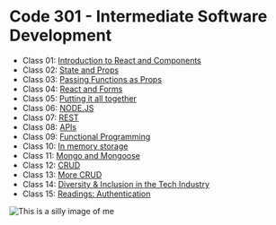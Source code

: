 # Code 301 - Intermediate Software Development

- Class 01: [Introduction to React and Components](/301/class-01.md)
- Class 02: [State and Props
](/301/class-02.md)
- Class 03: [Passing Functions as Props](/301/class-03.md)
- Class 04: [React and Forms](/301/class-04.md)
- Class 05: [Putting it all together](/301/class-05.md)
- Class 06: [NODE.JS](/301/class-06.md)
- Class 07: [REST](/301/class-07.md)
- Class 08: [APIs](/301/class-08.md)
- Class 09: [Functional Programming](/301/class-09.md)
- Class 10: [In memory storage](/301/class-10.md)
- Class 11: [Mongo and Mongoose](/301/class-11.md)
- Class 12: [CRUD](/301/class-12.md)
- Class 13: [More CRUD](/301/class-13.md)
- Class 14: [Diversity & Inclusion in the Tech Industry](/301/class-14.md)
- Class 15: [Readings: Authentication](/301/class-15.md)

![This is a silly image of me]()
